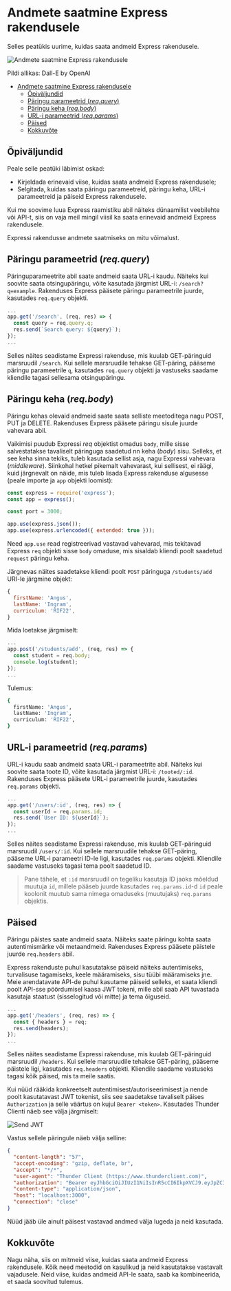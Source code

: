 # Andmete saatmine Express rakendusele

Selles peatükis uurime, kuidas saata andmeid Express rakendusele.

![Andmete saatmine Express rakendusele](Sending-Data-To_express.webp)

Pildi allikas: Dall-E by OpenAI

- [Andmete saatmine Express rakendusele](#andmete-saatmine-express-rakendusele)
  - [Õpiväljundid](#õpiväljundid)
  - [Päringu parameetrid (*req.query*)](#päringu-parameetrid-reqquery)
  - [Päringu keha (*req.body*)](#päringu-keha-reqbody)
  - [URL-i parameetrid (*req.params*)](#url-i-parameetrid-reqparams)
  - [Päised](#päised)
  - [Kokkuvõte](#kokkuvõte)

## Õpiväljundid

Peale selle peatüki läbimist oskad:

- Kirjeldada erinevaid viise, kuidas saata andmeid Express rakendusele;
- Selgitada, kuidas saata päringu parameetreid, päringu keha, URL-i parameetreid ja päiseid Express rakendusele.

Kui me soovime luua Express raamistiku abil näiteks dünaamilist veebilehte või API-t, siis on vaja meil mingil viisil ka saata erinevaid andmeid Express rakendusele.

Expressi rakendusse andmete saatmiseks on mitu võimalust.

## Päringu parameetrid (*req.query*)

Päringuparameetrite abil saate andmeid saata URL-i kaudu. Näiteks kui soovite saata otsingupäringu, võite kasutada järgmist URL-i: `/search?q=example`. Rakenduses Express pääsete päringu parameetrile juurde, kasutades `req.query` objekti.

```javascript
...
app.get('/search', (req, res) => {
  const query = req.query.q;
  res.send(`Search query: ${query}`);
});
...
```

Selles näites seadistame Expressi rakenduse, mis kuulab GET-päringuid marsruudil `/search`. Kui sellele marsruudile tehakse GET-päring, pääseme päringu parameetrile `q`, kasutades `req.query` objekti ja vastuseks saadame kliendile tagasi sellesama otsingupäringu.

## Päringu keha (*req.body*)

Päringu kehas olevaid andmeid saate saata selliste meetoditega nagu POST, PUT ja DELETE. Rakenduses Express pääsete päringu sisule juurde vahevara abil.

Vaikimisi puudub Expressi *req* objektist omadus `body`, mille sisse salvestatakse tavaliselt päringuga saadetud nn keha (*body*) sisu. Selleks, et see keha sinna tekiks, tuleb kasutada sellist asja, nagu Expressi vahevara (*middleware*). Siinkohal hetkel pikemalt vahevarast, kui sellisest, ei räägi, kuid järgnevalt on näide, mis tuleb lisada Express rakenduse algusesse (peale importe ja `app` objekti loomist):

```javascript
const express = require('express');
const app = express();

const port = 3000;

app.use(express.json());
app.use(express.urlencoded({ extended: true }));
```

Need `app.use` read registreerivad vastavad vahevarad, mis tekitavad Express `req` objekti sisse `body` omaduse, mis sisaldab kliendi poolt saadetud `request` päringu keha.

Järgnevas näites saadetakse kliendi poolt `POST` päringuga `/students/add` URI-le järgmine objekt:

```javascript
{
  firstName: 'Angus',
  lastName: 'Ingram',
  curriculum: 'RIF22',
}
```

Mida loetakse järgmiselt:

```javascript
...
app.post('/students/add', (req, res) => {
  const student = req.body;
  console.log(student);
});
...
```

Tulemus:

```bash
{
  firstName: 'Angus',
  lastName: 'Ingram',
  curriculum: 'RIF22',
}
```

## URL-i parameetrid (*req.params*)

URL-i kaudu saab andmeid saata URL-i parameetrite abil. Näiteks kui soovite saata toote ID, võite kasutada järgmist URL-i: `/tooted/:id`. Rakenduses Express pääsete URL-i parameetrile juurde, kasutades `req.params` objekti.

```javascript
...
app.get('/users/:id', (req, res) => {
  const userId = req.params.id;
  res.send(`User ID: ${userId}`);
});
...
```

Selles näites seadistame Expressi rakenduse, mis kuulab GET-päringuid marsruudil `/users/:id`. Kui sellele marsruudile tehakse GET-päring, pääseme URL-i parameetri ID-le ligi, kasutades `req.params` objekti. Kliendile saadame vastuseks tagasi tema poolt saadetud ID.

> Pane tähele, et `:id` marsruudil on tegeliku kasutaja ID jaoks mõeldud muutuja `id`, millele pääseb juurde kasutades `req.params.id`-d `id` peale koolonit muutub sama nimega omaduseks (muutujaks) `req.params` objektis.

## Päised

Päringu päistes saate andmeid saata. Näiteks saate päringu kohta saata autentimismärke või metaandmeid. Rakenduses Express pääsete päistele juurde `req.headers` abil.

Express rakenduste puhul kasutatakse päiseid näiteks autentimiseks, turvalisuse tagamiseks, keele määramiseks, sisu tüübi määramiseks jne. Meie arendatavate API-de puhul kasutame päiseid selleks, et saata kliendi poolt API-sse pöördumisel kaasa JWT tokeni, mille abil saab API tuvastada kasutaja staatust (sisselogitud või mitte) ja tema õiguseid.

```javascript
...
app.get('/headers', (req, res) => {
  const { headers } = req;
  res.send(headers);
});
...
```

Selles näites seadistame Expressi rakenduse, mis kuulab GET-päringuid marsruudil `/headers`. Kui sellele marsruudile tehakse GET-päring, pääseme päistele ligi, kasutades `req.headers` objekti. Kliendile saadame vastuseks tagasi kõik päised, mis ta meile saatis.

Kui nüüd rääkida konkreetselt autentimisest/autoriseerimisest ja nende poolt kasutatavast JWT tokenist, siis see saadetakse tavaliselt päises `Authorization` ja selle väärtus on kujul `Bearer <token>`. Kasutades Thunder Clienti näeb see välja järgmiselt:

![Send JWT](image.png)

Vastus sellele päringule näeb välja selline:

```json
{
  "content-length": "57",
  "accept-encoding": "gzip, deflate, br",
  "accept": "*/*",
  "user-agent": "Thunder Client (https://www.thunderclient.com)",
  "authorization": "Bearer eyJhbGciOiJIUzI1NiIsInR5cCI6IkpXVCJ9.eyJpZCI6MSwicm9sZSI6IkFkbWluIiwiaWF0IjoxNzA0Mjk2NjczLCJleHAiOjE3MDQzMDAyNzN9.fuJW0xbU-EtfpfuJatn2eqkCg7m1QKXth98eg7znJP4",
  "content-type": "application/json",
  "host": "localhost:3000",
  "connection": "close"
}
```

Nüüd jääb üle ainult päisest vastavad andmed välja lugeda ja neid kasutada.

## Kokkuvõte

Nagu näha, siis on mitmeid viise, kuidas saata andmeid Express rakendusele. Kõik need meetodid on kasulikud ja neid kasutatakse vastavalt vajadusele. Neid viise, kuidas andmeid API-le saata, saab ka kombineerida, et saada soovitud tulemus.
